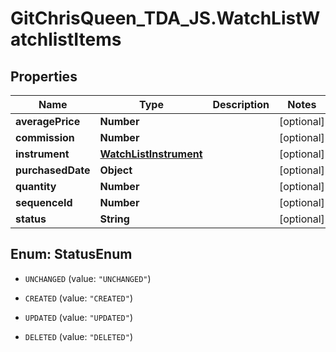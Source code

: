 # GitChrisQueen_TDA_JS.WatchListWatchlistItems

## Properties
Name | Type | Description | Notes
------------ | ------------- | ------------- | -------------
**averagePrice** | **Number** |  | [optional] 
**commission** | **Number** |  | [optional] 
**instrument** | [**WatchListInstrument**](WatchListInstrument.md) |  | [optional] 
**purchasedDate** | **Object** |  | [optional] 
**quantity** | **Number** |  | [optional] 
**sequenceId** | **Number** |  | [optional] 
**status** | **String** |  | [optional] 


<a name="StatusEnum"></a>
## Enum: StatusEnum


* `UNCHANGED` (value: `"UNCHANGED"`)

* `CREATED` (value: `"CREATED"`)

* `UPDATED` (value: `"UPDATED"`)

* `DELETED` (value: `"DELETED"`)




